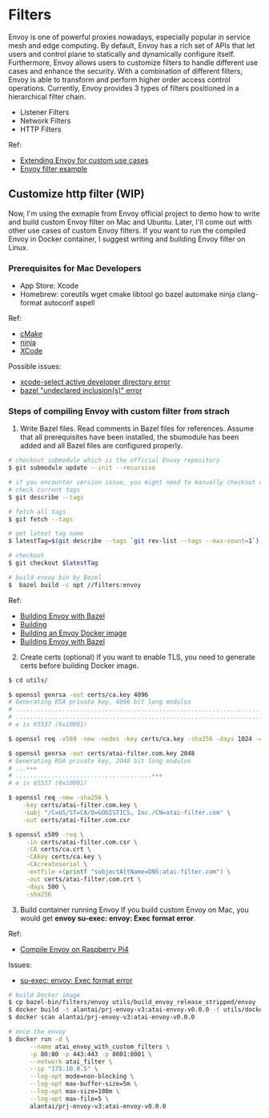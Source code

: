 # Filters
Envoy is one of powerful proxies nowadays, especially popular in service mesh and edge computing. By default, Envoy has a rich set of APIs that let users and control plane to statically and dynamically configure itself. Furthermore, Envoy allows users to customize filters to handle different use cases and enhance the security. With a combination of different filters, Envoy is able to transform and perform higher order access control operations. Currently, Envoy provides 3 types of filters positioned in a hierarchical filter chain.

- Listener Filters
- Network Filters
- HTTP Filters

Ref:
- [Extending Envoy for custom use cases](https://www.envoyproxy.io/docs/envoy/latest/extending/extending)
- [Envoy filter example](https://github.com/envoyproxy/envoy-filter-example)

## Customize http filter (WIP)
Now, I'm using the exmaple from Envoy official project to demo how to write and build custom Envoy filter on Mac and Ubuntu. Later, I'll come out with other use cases of custom Envoy filters. If you want to run the compiled Envoy in Docker container, I suggest writing and building Envoy filter on Linux. 

### Prerequisites for Mac Developers
* App Store: Xcode
* Homebrew: coreutils wget cmake libtool go bazel automake ninja clang-format autoconf aspell

Ref:
- [cMake](https://formulae.brew.sh/formula/cmake)
- [ninja](https://formulae.brew.sh/formula/ninja)
- [XCode](https://stackoverflow.com/questions/17980759/xcode-select-active-developer-directory-error)

Possible issues:
- [xcode-select active developer directory error](https://stackoverflow.com/questions/17980759/xcode-select-active-developer-directory-error)
- [bazel "undeclared inclusion(s)" error](https://stackoverflow.com/questions/43921911/how-to-resolve-bazel-undeclared-inclusions-error)


### Steps of compiling Envoy with custom filter from strach
1. Write Bazel files. Read comments in Bazel files for references. Assume that all prerequisites have been installed, the sbumodule has been added and all Bazel files are configured properly.

```sh
# checkout submodule which is the official Envoy repository
$ git submodule update --init --recursive

# if you encounter version issue, you might need to manually checkout other stable version
# check current tags
$ git describe --tags

# fetch all tags
$ git fetch --tags

# get latest tag name
$ latestTag=$(git describe --tags `git rev-list --tags --max-count=1`)

# checkout
$ git checkout $latestTag

# build envoy bin by Bazel
$  bazel build -c opt //filters:envoy
```

Ref:
- [Building Envoy with Bazel](https://github.com/envoyproxy/envoy/tree/main/bazel)
- [Building](https://www.envoyproxy.io/docs/envoy/latest/start/building.html)
- [Building an Envoy Docker image](envoyproxy.io/docs/envoy/latest/start/building/local_docker_build)
- [Building Envoy with Bazel](https://github.com/envoyproxy/envoy/blob/bebd3e2c4700fb13132a34fcfa8b82b439249f3b/bazel/README.md)

2. Create certs (optional)
If you want to enable TLS, you need to generate certs before building Docker image.

```sh
$ cd utils/

$ openssl genrsa -out certs/ca.key 4096
# Generating RSA private key, 4096 bit long modulus
# ..................................................................................................................................................................................................++
# ...........................................................................................................................++
# e is 65537 (0x10001)

$ openssl req -x509 -new -nodes -key certs/ca.key -sha256 -days 1024 -out certs/ca.crt

$ openssl genrsa -out certs/atai-filter.com.key 2048
# Generating RSA private key, 2048 bit long modulus
# ...+++
# ......................................+++
# e is 65537 (0x10001)

$ openssl req -new -sha256 \
    -key certs/atai-filter.com.key \
    -subj "/C=US/ST=CA/O=GOGISTICS, Inc./CN=atai-filter.com" \
    -out certs/atai-filter.com.csr

$ openssl x509 -req \
     -in certs/atai-filter.com.csr \
     -CA certs/ca.crt \
     -CAkey certs/ca.key \
     -CAcreateserial \
     -extfile <(printf "subjectAltName=DNS:atai-filter.com") \
     -out certs/atai-filter.com.crt \
     -days 500 \
     -sha256
```

3. Build container running Envoy
If you build custom Envoy on Mac, you would get **envoy su-exec: envoy: Exec format error**.

Ref:
- [Compile Envoy on Raspberry Pi4](https://stevesloka.com/compile-envoy-on-raspberry-pi4/)

Issues:
- [su-exec: envoy: Exec format error](https://discuss.istio.io/t/how-to-build-istio-proxy-image-on-mac/2104)

```sh
# build Docker image
$ cp bazel-bin/filters/envoy utils/build_envoy_release_stripped/envoy
$ docker build -t alantai/prj-envoy-v3:atai-envoy-v0.0.0 -f utils/dockerfiles/Dockerfile-envoy-alpine .
$ docker scan alantai/prj-envoy-v3:atai-envoy-v0.0.0 

# once the envoy
$ docker run -d \
      --name atai_envoy_with_custom_filters \
      -p 80:80 -p 443:443 -p 8001:8001 \
      --network atai_filter \
      --ip "175.10.0.5" \
      --log-opt mode=non-blocking \
      --log-opt max-buffer-size=5m \
      --log-opt max-size=100m \
      --log-opt max-file=5 \
      alantai/prj-envoy-v3:atai-envoy-v0.0.0
```